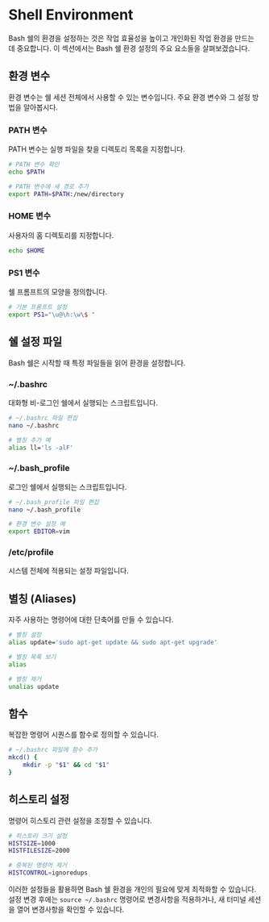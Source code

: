 # Shell Environment

Bash 쉘의 환경을 설정하는 것은 작업 효율성을 높이고 개인화된 작업 환경을 만드는 데 중요합니다. 이 섹션에서는 Bash 쉘 환경 설정의 주요 요소들을 살펴보겠습니다.

## 환경 변수

환경 변수는 쉘 세션 전체에서 사용할 수 있는 변수입니다. 주요 환경 변수와 그 설정 방법을 알아봅시다.

### PATH 변수

PATH 변수는 실행 파일을 찾을 디렉토리 목록을 지정합니다.

```bash
# PATH 변수 확인
echo $PATH

# PATH 변수에 새 경로 추가
export PATH=$PATH:/new/directory
```

### HOME 변수

사용자의 홈 디렉토리를 지정합니다.

```bash
echo $HOME
```

### PS1 변수

쉘 프롬프트의 모양을 정의합니다.

```bash
# 기본 프롬프트 설정
export PS1="\u@\h:\w\$ "
```

## 쉘 설정 파일

Bash 쉘은 시작할 때 특정 파일들을 읽어 환경을 설정합니다.

### ~/.bashrc

대화형 비-로그인 쉘에서 실행되는 스크립트입니다.

```bash
# ~/.bashrc 파일 편집
nano ~/.bashrc

# 별칭 추가 예
alias ll='ls -alF'
```

### ~/.bash_profile

로그인 쉘에서 실행되는 스크립트입니다.

```bash
# ~/.bash_profile 파일 편집
nano ~/.bash_profile

# 환경 변수 설정 예
export EDITOR=vim
```

### /etc/profile

시스템 전체에 적용되는 설정 파일입니다.

## 별칭 (Aliases)

자주 사용하는 명령어에 대한 단축어를 만들 수 있습니다.

```bash
# 별칭 설정
alias update='sudo apt-get update && sudo apt-get upgrade'

# 별칭 목록 보기
alias

# 별칭 제거
unalias update
```

## 함수

복잡한 명령어 시퀀스를 함수로 정의할 수 있습니다.

```bash
# ~/.bashrc 파일에 함수 추가
mkcd() {
    mkdir -p "$1" && cd "$1"
}
```

## 히스토리 설정

명령어 히스토리 관련 설정을 조정할 수 있습니다.

```bash
# 히스토리 크기 설정
HISTSIZE=1000
HISTFILESIZE=2000

# 중복된 명령어 제거
HISTCONTROL=ignoredups
```

이러한 설정들을 활용하면 Bash 쉘 환경을 개인의 필요에 맞게 최적화할 수 있습니다. 설정 변경 후에는 `source ~/.bashrc` 명령어로 변경사항을 적용하거나, 새 터미널 세션을 열어 변경사항을 확인할 수 있습니다.